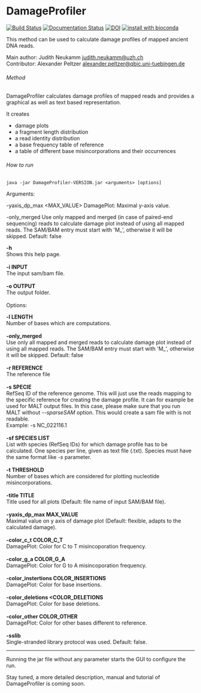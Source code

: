 # DamageProfiler
[![Build Status](https://travis-ci.org/Integrative-Transcriptomics/DamageProfiler.svg?branch=master)](https://travis-ci.org/Integrative-Transcriptomics/DamageProfiler)
[![Documentation Status](https://readthedocs.org/projects/damageprofiler/badge/?version=latest)](http://damageprofiler.readthedocs.io/en/latest/?badge=latest)
[![DOI](https://zenodo.org/badge/84447018.svg)](https://zenodo.org/badge/latestdoi/84447018)
[![install with bioconda](https://img.shields.io/badge/install%20with-bioconda-brightgreen.svg?style=flat-square)](http://bioconda.github.io/recipes/damageprofiler/README.html)

This method can be used to calculate damage profiles of mapped ancient DNA reads. 

Main author: Judith Neukamm <judith.neukamm@uzh.ch>\
Contributor: Alexander Peltzer <alexander.peltzer@qbic.uni-tuebingen.de>

###### Method
DamageProfiler calculates damage profiles of mapped reads and provides a 
graphical as well as text based representation. 

It creates 
- damage plots
- a fragment length distribution
- a read identity distribution 
- a base frequency table of reference 
- a table of different base misincorporations and their occurrences


###### How to run

```
java -jar DamageProfiler-VERSION.jar <arguments> [options]
```


Arguments:


 
 -yaxis_dp_max <MAX_VALUE>            DamagePlot: Maximal y-axis value.

 -only_merged                         Use only mapped and merged (in case of paired-end sequencing) reads to calculate damage plot
                                      instead of using all mapped reads. The SAM/BAM entry must start with 'M_', otherwise it will
                                      be skipped. Default: false


**-h**\
Shows this help page.\
\
**-i INPUT**\
The input sam/bam file.\
\
**-o OUTPUT**\
The output folder.\
\
Options:

**-l LENGTH**\
Number of bases which are computations.\
\
**-only_merged**\
Use only all mapped and merged reads to calculate damage plot instead of using all mapped reads. The SAM/BAM entry must start with 'M_', otherwise it will be skipped. Default: false\
\
**-r REFERENCE**\
The reference file\
\
**-s SPECIE**\
RefSeq ID of the reference genome. This will just use the reads mapping to the specific reference for creating the damage profile. It can for example be used for MALT output files. In this case, please make sure that you run MALT without *--sparseSAM* option. This would create a sam file with is not readable. \
Example: -s NC_022116.1\
\
**-sf SPECIES LIST**\
List with species (RefSeq IDs) for which damage profile has to be calculated. One species per line, given as text file (.txt). Species must have the same format like *-s* parameter.\
\
**-t THRESHOLD**\
Number of bases which are considered for plotting nucleotide misincorporations.\
\
**-title TITLE**\
Title used for all plots (Default: file name of input SAM/BAM file).\
\
**-yaxis_dp_max MAX_VALUE**\
Maximal value on y axis of damage plot (Default: flexible, adapts to the calculated damage).\
\
**-color_c_t COLOR_C_T**\
DamagePlot: Color for C to T misincoporation frequency.\
\
**-color_g_a COLOR_G_A**\
DamagePlot: Color for G to A misincoporation frequency.\
\
**-color_instertions COLOR_INSERTIONS**\
DamagePlot: Color for base insertions.\
\
**-color_deletions <COLOR_DELETIONS**\
DamagePlot: Color for base deletions.\
\
**-color_other COLOR_OTHER**\
DamagePlot: Color for other bases different to reference.\
\
**-sslib**\
Single-stranded library protocol was used. Default: false.

-------------------------------------------------------





Running the jar file without any parameter starts the GUI to configure the run.

Stay tuned, a more detailed description, manual and tutorial of DamageProfiler is coming soon.

